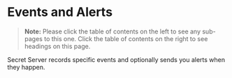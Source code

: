 [title]: # (Events and Alerts)
[tags]: # (Events, Alerts)
[priority]: # (1000)

# Events and Alerts

> **Note:** Please click the table of contents on the left to see any sub-pages to this one. Click the table of contents on the right to see headings on this page.

Secret Server records specific events and optionally sends you alerts when they happen.